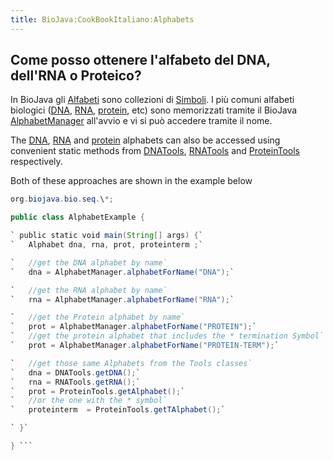 ```yaml
---
title: BioJava:CookBookItaliano:Alphabets
---
```


Come posso ottenere l'alfabeto del DNA, dell'RNA o Proteico?
------------------------------------------------------------

In BioJava gli
[Alfabeti](http://www.biojava.org/docs/api14/org/biojava/bio/symbol/Alphabet.html)
sono collezioni di
[Simboli](http://www.biojava.org/docs/api14/org/biojava/bio/symbol/Symbol.html).
I più comuni alfabeti biologici ([DNA](wp:DNA "wikilink"),
[RNA](wp:RNA "wikilink"), [protein](wp:protein "wikilink"), etc) sono
memorizzati tramite il BioJava
[AlphabetManager](http://www.biojava.org/docs/api14/org/biojava/bio/symbol/AlphabetManager.html)
all'avvio e vi si può accedere tramite il nome.

The [DNA](wp:DNA "wikilink"), [RNA](wp:RNA "wikilink") and
[protein](wp:protein "wikilink") alphabets can also be accessed using
convenient static methods from
[DNATools](http://www.biojava.org/docs/api14/org/biojava/bio/seq/DNATools.html),
[RNATools](http://www.biojava.org/docs/api14/org/biojava/bio/seq/RNATools.html)
and
[ProteinTools](http://www.biojava.org/docs/api14/org/biojava/bio/seq/ProteinTools.html)
respectively.

Both of these approaches are shown in the example below

```java import org.biojava.bio.symbol.\*; import java.util.\*; import
org.biojava.bio.seq.\*;

public class AlphabetExample {

` public static void main(String[] args) {`  
`   Alphabet dna, rna, prot, proteinterm ;`

`   //get the DNA alphabet by name`  
`   dna = AlphabetManager.alphabetForName("DNA");`

`   //get the RNA alphabet by name`  
`   rna = AlphabetManager.alphabetForName("RNA");`

`   //get the Protein alphabet by name`  
`   prot = AlphabetManager.alphabetForName("PROTEIN");`  
`   //get the protein alphabet that includes the * termination Symbol`  
`   prot = AlphabetManager.alphabetForName("PROTEIN-TERM");`

`   //get those same Alphabets from the Tools classes`  
`   dna = DNATools.getDNA();`  
`   rna = RNATools.getRNA();`  
`   prot = ProteinTools.getAlphabet();`  
`   //or the one with the * symbol`  
`   proteinterm  = ProteinTools.getTAlphabet();`

` }`

} ```

